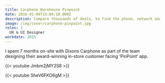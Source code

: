 ```yaml
---
title: Carphone Warehouse Pinpoint
date: 2016-01-04T15:04:10.000Z
description: Compare thousands of deals, to find the phone, network and package that suits your needs.
image: /img/cover/carphone-pinpoint.jpg
roles: |
  UX & UI Designer
workdate: 2015
---
```


I spent 7 months on-site with Dixons Carphone as part of the team designing their award-winning in-store customer facing ‘PinPoint’ app.

{{< youtube Jmbm2jMY2S8 >}}

{{< youtube SheV6FKO6gM >}}